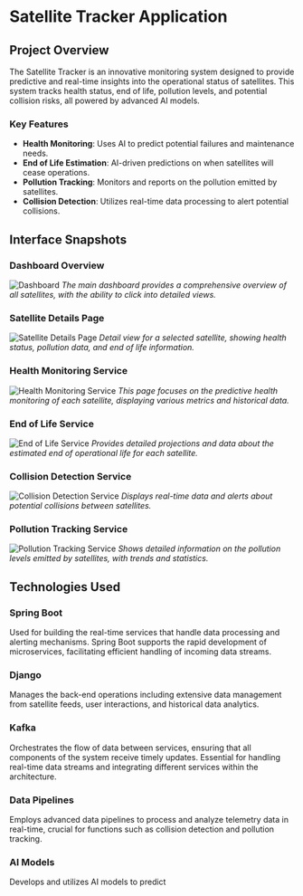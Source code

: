 # Satellite Tracker Application

## Project Overview
The Satellite Tracker is an innovative monitoring system designed to provide predictive and real-time insights into the operational status of satellites. This system tracks health status, end of life, pollution levels, and potential collision risks, all powered by advanced AI models.

### Key Features
- **Health Monitoring**: Uses AI to predict potential failures and maintenance needs.
- **End of Life Estimation**: AI-driven predictions on when satellites will cease operations.
- **Pollution Tracking**: Monitors and reports on the pollution emitted by satellites.
- **Collision Detection**: Utilizes real-time data processing to alert potential collisions.

## Interface Snapshots

### Dashboard Overview
![Dashboard](WireframeImages/page1.png)
*The main dashboard provides a comprehensive overview of all satellites, with the ability to click into detailed views.*

### Satellite Details Page
![Satellite Details Page](WireframeImages/page2.webp)
*Detail view for a selected satellite, showing health status, pollution data, and end of life information.*

### Health Monitoring Service
![Health Monitoring Service](WireframeImages/page3.webp)
*This page focuses on the predictive health monitoring of each satellite, displaying various metrics and historical data.*

### End of Life Service
![End of Life Service](WireframeImages/page6.webp)
*Provides detailed projections and data about the estimated end of operational life for each satellite.*

### Collision Detection Service
![Collision Detection Service](WireframeImages/page5.webp)
*Displays real-time data and alerts about potential collisions between satellites.*

### Pollution Tracking Service
![Pollution Tracking Service](WireframeImages/page4.webp)
*Shows detailed information on the pollution levels emitted by satellites, with trends and statistics.*



## Technologies Used

### **Spring Boot**
Used for building the real-time services that handle data processing and alerting mechanisms. Spring Boot supports the rapid development of microservices, facilitating efficient handling of incoming data streams.

### **Django**
Manages the back-end operations including extensive data management from satellite feeds, user interactions, and historical data analytics.

### **Kafka**
Orchestrates the flow of data between services, ensuring that all components of the system receive timely updates. Essential for handling real-time data streams and integrating different services within the architecture.

### **Data Pipelines**
Employs advanced data pipelines to process and analyze telemetry data in real-time, crucial for functions such as collision detection and pollution tracking.

### **AI Models**
Develops and utilizes AI models to predict
